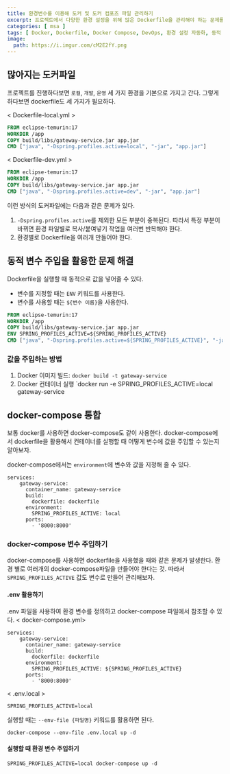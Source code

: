 ```yaml
---
title: 환경변수를 이용해 도커 및 도커 컴포즈 파일 관리하기
excerpt: 프로젝트에서 다양한 환경 설정을 위해 많은 Dockerfile을 관리해야 하는 문제를 해결하는 방법을 소개합니다. 환경별로 중복된 Dockerfile 작성의 번거로움을 줄이고, 동적 변수 주입과 Docker Compose를 활용하여 효율적인 컨테이너 환경을 구축하는 방법을 설명합니다.
categories: [ msa ]
tags: [ Docker, Dockerfile, Docker Compose, DevOps, 환경 설정 자동화, 동적 변수 주입, .env 파일, 컨테이너 관리, 소프트웨어 개발, 개발 환경 구축 ]
image:
  path: https://i.imgur.com/cM2E2fY.png
---
```



## 많아지는 도커파일
프로젝트를 진행하다보면 `로컬`, `개발`, `운영` 세 가지 환경을 기본으로 가지고 간다. 그렇게 하다보면 dockerfile도 세 가지가 필요하다. 

< Dockerfile-local.yml >
```dockerfile
FROM eclipse-temurin:17  
WORKDIR /app  
COPY build/libs/gateway-service.jar app.jar  
CMD ["java", "-Dspring.profiles.active=local", "-jar", "app.jar"]
```

< Dockerfile-dev.yml >
```dockerfile
FROM eclipse-temurin:17  
WORKDIR /app  
COPY build/libs/gateway-service.jar app.jar  
CMD ["java", "-Dspring.profiles.active=dev", "-jar", "app.jar"]
```

이런 방식의 도커파일에는 다음과 같은 문제가 있다.
1. `-Dspring.profiles.active`를 제외한 모든 부분이 중복된다. 따라서 특정 부분이 바뀌면 환경 파일별로 복사/붙여넣기 작업을 여러번 반복해야 한다. 
2. 환경별로 Dockerfile을 여러개 만들어야 한다.

## 동적 변수 주입을 활용한 문제 해결
Dockerfile을 실행할 때 동적으로 값을 넣어줄 수 있다. 
- 변수를 지정할 때는 `ENV` 키워드를 사용한다. 
- 변수를 사용할 때는 `${변수 이름}`을 사용한다.

```dockerfile
FROM eclipse-temurin:17  
WORKDIR /app  
COPY build/libs/gateway-service.jar app.jar  
ENV SPRING_PROFILES_ACTIVE=${SPRING_PROFILES_ACTIVE}
CMD ["java", "-Dspring.profiles.active=${SPRING_PROFILES_ACTIVE}", "-jar", "app.jar"]
```

### 값을 주입하는 방법
1. Docker 이미지 빌드: `docker build -t gateway-service`
2. Docker 컨테이너 실행 `docker run -e SPRING_PROFILES_ACTIVE=local gateway-service

## docker-compose 통합 
보통 docker를 사용하면 docker-compose도 같이 사용한다. docker-compose에서 dockerfile을 활용해서 컨테이너를 실행할 때 어떻게 변수에 값을 주입할 수 있는지 알아보자.

docker-compose에서는 `environment`에 변수와 값을 지정해 줄 수 있다.
```
services:
	gateway-service:  
	  container_name: gateway-service  
	  build:  
	    dockerfile: dockerfile
	  environment:  
	    SPRING_PROFILES_ACTIVE: local
	  ports:  
	    - '8000:8000'  
```

### docker-compose 변수 주입하기
docker-compose를 사용하면 dockerfile을 사용했을 때와 같은 문제가 발생한다. 환경 별로 여러개의 docker-compose파일을 만들어야 한다는 것. 따라서 `SPRING_PROFILES_ACTIVE` 값도 변수로 만들어 관리해보자.


#### .env 활용하기
.env 파일을 사용하여 환경 변수를 정의하고 docker-compose 파일에서 참조할 수 있다.
< docker-compose.yml>
```
services:
	gateway-service:  
	  container_name: gateway-service  
	  build:  
	    dockerfile: dockerfile
	  environment:  
	    SPRING_PROFILES_ACTIVE: ${SPRING_PROFILES_ACTIVE}
	  ports:  
	    - '8000:8000'  
```

< .env.local >
```
SPRING_PROFILES_ACTIVE=local
```

실행할 때는 `--env-file {파일명}`  키워드를 활용하면 된다.
```
docker-compose --env-file .env.local up -d 
```

#### 실행할 때 환경 변수 주입하기
```
SPRING_PROFILES_ACTIVE=local docker-compose up -d
```

